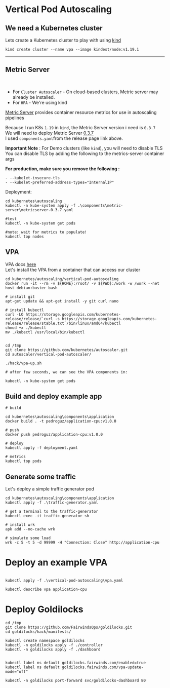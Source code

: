 # Vertical Pod Autoscaling

## We need a Kubernetes cluster

Lets create a Kubernetes cluster to play with using [kind](https://kind.sigs.k8s.io/docs/user/quick-start/)

```
kind create cluster --name vpa --image kindest/node:v1.19.1
```
<hr/>

## Metric Server

<br/>

* For `Cluster Autoscaler` - On cloud-based clusters, Metric server may already be installed. <br/>
* For `HPA` - We're using kind

[Metric Server](https://github.com/kubernetes-sigs/metrics-server) provides container resource metrics for use in autoscaling pipelines <br/>

Because I run K8s `1.19` in `kind`, the Metric Server version i need is `0.3.7` <br/>
We will need to deploy Metric Server [0.3.7](https://github.com/kubernetes-sigs/metrics-server/releases/tag/v0.3.7) <br/>
I used `components.yaml`from the release page link above. <br/>

<b>Important Note</b> : For Demo clusters (like `kind`), you will need to disable TLS <br/>
You can disable TLS by adding the following to the metrics-server container args <br/>

<b>For production, make sure you remove the following :</b> <br/>

```
- --kubelet-insecure-tls
- --kubelet-preferred-address-types="InternalIP"

```

Deployment: <br/>

```
cd kubernetes\autoscaling
kubectl -n kube-system apply -f .\components\metric-server\metricserver-0.3.7.yaml

#test 
kubectl -n kube-system get pods

#note: wait for metrics to populate!
kubectl top nodes

```

## VPA

VPA docs [here]("https://github.com/kubernetes/autoscaler/tree/master/vertical-pod-autoscaler#install-command") <br/>
Let's install the VPA from a container that can access our cluster

```
cd kubernetes/autoscaling/vertical-pod-autoscaling
docker run -it --rm -v ${HOME}:/root/ -v ${PWD}:/work -w /work --net host debian:buster bash

# install git
apt-get update && apt-get install -y git curl nano

# install kubectl 
curl -LO https://storage.googleapis.com/kubernetes-release/release/`curl -s https://storage.googleapis.com/kubernetes-release/release/stable.txt`/bin/linux/amd64/kubectl
chmod +x ./kubectl
mv ./kubectl /usr/local/bin/kubectl


cd /tmp
git clone https://github.com/kubernetes/autoscaler.git
cd autoscaler/vertical-pod-autoscaler/

./hack/vpa-up.sh

# after few seconds, we can see the VPA components in:

kubectl -n kube-system get pods
```

## Build and deploy example app

```
# build

cd kubernetes\autoscaling\components\application
docker build . -t pedroguz/application-cpu:v1.0.0

# push
docker push pedroguz/application-cpu:v1.0.0

# deploy 
kubectl apply -f deployment.yaml

# metrics
kubectl top pods

```

## Generate some traffic

Let's deploy a simple traffic generator pod

```
cd kubernetes\autoscaling\components\application
kubectl apply -f .\traffic-generator.yaml

# get a terminal to the traffic-generator
kubectl exec -it traffic-generator sh

# install wrk
apk add --no-cache wrk

# simulate some load
wrk -c 5 -t 5 -d 99999 -H "Connection: Close" http://application-cpu

```

# Deploy an example VPA

```

kubectl apply -f .\vertical-pod-autoscaling\vpa.yaml

kubectl describe vpa application-cpu

```

# Deploy Goldilocks

```
cd /tmp
git clone https://github.com/FairwindsOps/goldilocks.git
cd goldilocks/hack/manifests/

kubectl create namespace goldilocks
kubectl -n goldilocks apply -f ./controller
kubectl -n goldilocks apply -f ./dashboard


kubectl label ns default goldilocks.fairwinds.com/enabled=true
kubectl label ns default goldilocks.fairwinds.com/vpa-update-mode="off"

kubectl -n goldilocks port-forward svc/goldilocks-dashboard 80

```